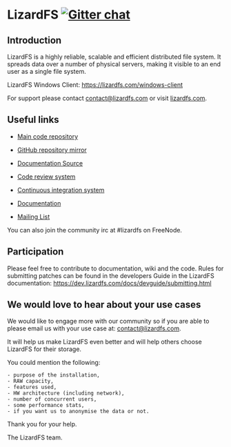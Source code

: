 # LizardFS [![Gitter chat](https://badges.gitter.im/gitterHQ/gitter.png)](https://gitter.im/lizardfs/)

## Introduction

LizardFS is a highly reliable, scalable and efficient distributed file system. It spreads data over a number of physical servers, making it visible to an end user as a single file system.

LizardFS Windows Client: https://lizardfs.com/windows-client

For support please contact contact@lizardfs.com or visit [lizardfs.com](https://www.lizardfs.com).

## Useful links

- [Main code repository](https://dev.lizardfs.com/gerrit/admin/repos/lizardfs)

- [GitHub repository mirror](https://github.com/lizardfs/lizardfs)

- [Documentation Source](https://github.com/lizardfs/documentation)

- [Code review system](https://dev.lizardfs.com/gerrit/)

- [Continuous integration system](https://dev.lizardfs.com/jenkins)

- [Documentation](https://dev.lizardfs.com/docs)

- [Mailing List](https://sourceforge.net/p/lizardfs/mailman/lizardfs-users/)

You can also join the community irc at #lizardfs on FreeNode.

## Participation

Please feel free to contribute to documentation, wiki and the code.
Rules for submitting patches can be found in the developers Guide in the LizardFS documentation: https://dev.lizardfs.com/docs/devguide/submitting.html

## We would love to hear about your use cases

We would like to engage more with our community so if you are able to please email us with your use case at: contact@lizardfs.com.

It will help us make LizardFS even better and will help others choose LizardFS for their storage.

  You could mention the following:

    - purpose of the installation,
    - RAW capacity,
    - features used,
    - HW architecture (including network),
    - number of concurrent users,
    - some performance stats,
    - if you want us to anonymise the data or not.

Thank you for your help.

The LizardFS team.
